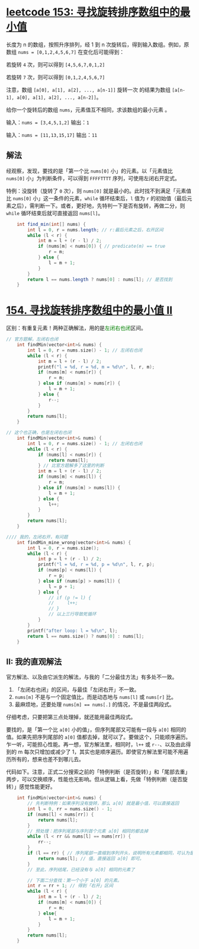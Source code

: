 # [leetcode 153: 寻找旋转排序数组中的最小值](https://leetcode.cn/problems/find-minimum-in-rotated-sorted-array/)

长度为 n 的数组，按照升序排列，经 1 到 n 次旋转后，得到输入数组。例如，原数组 `nums = [0,1,2,4,5,6,7]` 在变化后可能得到：

若旋转 `4` 次，则可以得到 `[4,5,6,7,0,1,2]`

若旋转 `7` 次，则可以得到 `[0,1,2,4,5,6,7]`

注意，数组 `[a[0], a[1], a[2], ..., a[n-1]]` 旋转一次 的结果为数组 `[a[n-1], a[0], a[1], a[2], ..., a[n-2]]`。

给你一个旋转后的数组 `nums`，元素值互不相同，求该数组的最小元素 。

输入：`nums = [3,4,5,1,2]`  输出：`1`

输入：`nums = [11,13,15,17]`  输出：`11`

## 解法

经观察，发现，要找的是「第一个比 `nums[0]` 小」的元素。以「元素值比 `nums[0]` 小」为判断条件，可以得到 `FFFFTTTT` 序列，可使用左闭右开定式。

特例：没旋转（旋转了 `0` 次），则 `nums[0]` 就是最小的。此时找不到满足「元素值比 `nums[0]` 小」这一条件的元素，`while` 循环结束后，`l` 值为 `r` 的初始值（最后元素之后），需判断一下。或者，更好地，先特判一下是否有旋转，再做二分，则 `while` 循环结束后就可直接返回 `nums[l]`。

```java
    int find_min(int[] nums) {
        int l = 0, r = nums.length; // r:最后元素之后，右开区间
        while (l < r) {
            int m = l + (r - l) / 2;
            if (nums[m] < nums[0]) { // predicate(m) == true
                r = m;
            } else {
                l = m + 1;
            }
        }
        return l == nums.length ? nums[0] : nums[l]; // 是否找到
    }
```

# [154. 寻找旋转排序数组中的最小值 II](https://leetcode.cn/problems/find-minimum-in-rotated-sorted-array-ii/)

区别：有重复元素！两种正确解法，用的是<font color="green">左闭右也闭</font>区间。

```cpp
// 官方题解，左闭右也闭
    int findMin(vector<int>& nums) {
        int l = 0, r = nums.size() - 1; // 左闭右也闭
        while (l < r) {
            int m = l + (r - l) / 2;
            printf("l = %d, r = %d, m = %d\n", l, r, m);
            if (nums[m] < nums[r]) {
                r = m;
            } else if (nums[m] > nums[r]) {
                l = m + 1;
            } else {
                r--;
            }
        }
        return nums[l];
    }

// 这个也正确，也是左闭右也闭
    int findMin(vector<int>& nums) {
        int l = 0, r = nums.size() - 1; // 左闭右也闭
        while (l < r) {
            if (nums[l] < nums[r]) {
                return nums[l];
            } // 比官方题解多了这里的判断
            int m = l + (r - l) / 2;
            if (nums[m] < nums[l]) {
                r = m;
            } else if (nums[m] > nums[l]) {
                l = m + 1;
            } else {
                l++;
            }
        }
        return nums[l];
    }

//// 我的，左闭右开，有问题
    int findMin_mine_wrong(vector<int>& nums) {
        int l = 0, r = nums.size();
        while (l < r) {
            int p = l + (r - l) / 2;
            printf("l = %d, r = %d, p = %d\n", l, r, p);
            if (nums[p] < nums[l]) {
                r = p;
            } else if (nums[p] > nums[l]) {
                l = p + 1;
            } else {
                // if (p != l) {
                //     l++;
                // }
                // 以上三行导致死循环
            }
        }
        printf("after loop: l = %d\n", l);
        return l == nums.size() ? nums[0] : nums[l];
    }
```

## II: 我的直观解法

官方解法、以及由它派生的解法，与我的「二分最佳方法」有多处不一致。
1. 「左闭右也闭」的区间，与最佳「左闭右开」不一致。
2. `nums[m]` 不是与一个固定值比，而是动态地与 `nums[l]` 或 `nums[r]` 比。
3. 最麻烦地，还要处理 `nums[m] == nums[.]` 的情况，不是最佳两段式。

仔细考虑，只要把第三点处理掉，就还能用最佳两段式。

要找的，是「第一个比 `a[0]` 小的值」，但序列尾部又可能有一段与 `a[0]` 相同的值。如果先把序列尾部的 `a[0]` 值都去掉，就可以了。要做这个，只能顺序遍历。乍一听，可能担心性能。再一想，官方解法里，相同时，`l++` 或 `r--`、以及由此得到的 m 每次只增加或减少了 1，其实也是顺序遍历。即使官方解法里可能不用遍历所有的，想来也差不到哪儿去。

代码如下。注意，正式二分搜索之前的「特例判断（是否旋转）」和「尾部去重」两步，可以交换顺序，性能也无影响。但从逻辑上看，先做「特例判断（是否旋转）」感觉性能更好。

```cpp
    int findMin(vector<int>& nums) {
        // 先判断特例：如果序列没有旋转，那么 a[0] 就是最小值，可以直接返回
        int l = 0, rr = nums.size() - 1;
        if (nums[l] < nums[rr]) {
            return nums[l];
        }
        // 预处理：把序列尾部与序列首个元素 a[0] 相同的都去掉
        while (l < rr && nums[l] == nums[rr]) {
            rr--;
        }
        if (l == rr) { // 序列尾部一直缩到序列开头，说明所有元素都相同，可认为是在任何位置旋转。
            return nums[l]; // 值，直接返回 a[0] 即可。
        }
        // 至此，序列结尾，已经没有与 a[0] 相同的元素了

        // 下面二分查找：第一个小于 a[0] 的元素。
        int r = rr + 1; // 得到「右开」区间
        while (l < r) {
            int m = l + (r - l) / 2;
            if (nums[m] < nums[0]) {
                r = m;
            } else{
                l = m + 1;
            }
        }
        return nums[l];
    }
```
